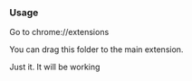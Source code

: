 ### Usage

Go to chrome://extensions

You can drag this folder to the main extension. 

Just it. It will be working

